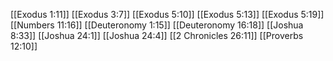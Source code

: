 [[Exodus 1:11]]
[[Exodus 3:7]]
[[Exodus 5:10]]
[[Exodus 5:13]]
[[Exodus 5:19]]
[[Numbers 11:16]]
[[Deuteronomy 1:15]]
[[Deuteronomy 16:18]]
[[Joshua 8:33]]
[[Joshua 24:1]]
[[Joshua 24:4]]
[[2 Chronicles 26:11]]
[[Proverbs 12:10]]
